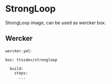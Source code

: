 # StrongLoop

StrongLoop image, can be used as wercker box.

## Wercker

`wercker.yml`:

```
box: ttssdev/strongloop

  build:
    steps:
      ...
```

